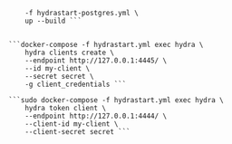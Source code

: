     
```docker-compose -f hydrastart.yml \
    -f hydrastart-postgres.yml \
    up --build ```
    
 
```docker-compose -f hydrastart.yml exec hydra \
    hydra clients create \
    --endpoint http://127.0.0.1:4445/ \
    --id my-client \
    --secret secret \
    -g client_credentials ```
    
```sudo docker-compose -f hydrastart.yml exec hydra \
    hydra token client \
    --endpoint http://127.0.0.1:4444/ \
    --client-id my-client \
    --client-secret secret ```

